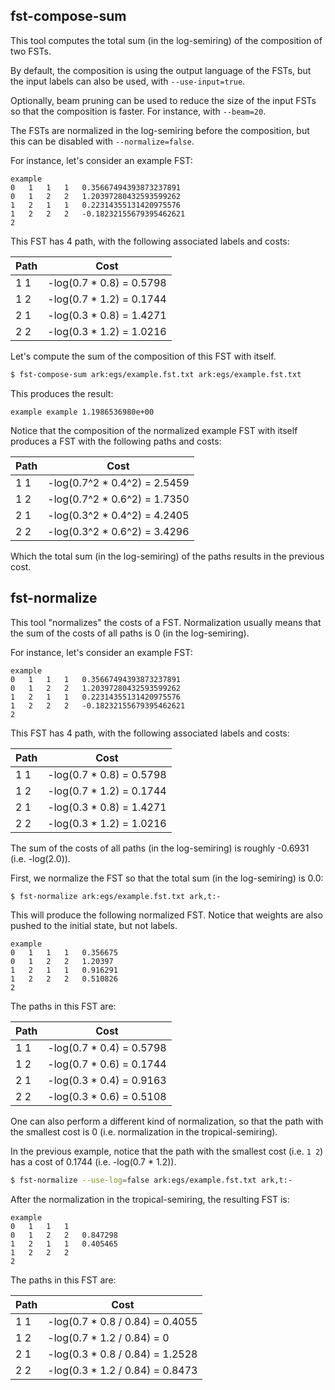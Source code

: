 ## fst-compose-sum

This tool computes the total sum (in the log-semiring) of the composition of
two FSTs.

By default, the composition is using the output language of the FSTs,
but the input labels can also be used, with `--use-input=true`.

Optionally, beam pruning can be used to reduce the size of the input FSTs so
that the composition is faster. For instance, with `--beam=20`.

The FSTs are normalized in the log-semiring before the composition, but this
can be disabled with `--normalize=false`.

For instance, let's consider an example FST:

```
example
0   1   1   1   0.35667494393873237891
0   1   2   2   1.20397280432593599262
1   2   1   1   0.22314355131420975576
1   2   2   2   -0.18232155679395462621
2
```

This FST has 4 path, with the following associated labels and costs:

| Path | Cost                         |
|------|------------------------------|
| 1 1  | -log(0.7 * 0.8) = 0.5798     |
| 1 2  | -log(0.7 * 1.2) = 0.1744     |
| 2 1  | -log(0.3 * 0.8) = 1.4271     |
| 2 2  | -log(0.3 * 1.2) = 1.0216     |

Let's compute the sum of the composition of this FST with itself.

```bash
$ fst-compose-sum ark:egs/example.fst.txt ark:egs/example.fst.txt
```

This produces the result:

```
example example 1.1986536980e+00
```

Notice that the composition of the normalized example FST with itself produces
a FST with the following paths and costs:

| Path | Cost                         |
|------|------------------------------|
| 1 1  | -log(0.7^2 * 0.4^2) = 2.5459 |
| 1 2  | -log(0.7^2 * 0.6^2) = 1.7350 |
| 2 1  | -log(0.3^2 * 0.4^2) = 4.2405 |
| 2 2  | -log(0.3^2 * 0.6^2) = 3.4296 |

Which the total sum (in the log-semiring) of the paths results in the previous
cost.


## fst-normalize

This tool "normalizes" the costs of a FST. Normalization usually means that
the sum of the costs of all paths is 0 (in the log-semiring).

For instance, let's consider an example FST:

```
example
0   1   1   1   0.35667494393873237891
0   1   2   2   1.20397280432593599262
1   2   1   1   0.22314355131420975576
1   2   2   2   -0.18232155679395462621
2
```

This FST has 4 path, with the following associated labels and costs:

| Path | Cost                         |
|------|------------------------------|
| 1 1  | -log(0.7 * 0.8) = 0.5798     |
| 1 2  | -log(0.7 * 1.2) = 0.1744     |
| 2 1  | -log(0.3 * 0.8) = 1.4271     |
| 2 2  | -log(0.3 * 1.2) = 1.0216     |

The sum of the costs of all paths (in the log-semiring) is roughly -0.6931
(i.e. -log(2.0)).


First, we normalize the FST so that the total sum (in the log-semiring) is 0.0:

```bash
$ fst-normalize ark:egs/example.fst.txt ark,t:-
```

This will produce the following normalized FST. Notice that weights are also
pushed to the initial state, but not labels.

```
example
0	1	1	1	0.356675
0	1	2	2	1.20397
1	2	1	1	0.916291
1	2	2	2	0.510826
2
```

The paths in this FST are:

| Path | Cost                       |
|------|----------------------------|
| 1 1  | -log(0.7 * 0.4) = 0.5798   |
| 1 2  | -log(0.7 * 0.6) = 0.1744   |
| 2 1  | -log(0.3 * 0.4) = 0.9163   |
| 2 2  | -log(0.3 * 0.6) = 0.5108   |


One can also perform a different kind of normalization, so that the path with
the smallest cost is 0 (i.e. normalization in the tropical-semiring).

In the previous example, notice that the path with the smallest cost
(i.e. `1 2`) has a cost of 0.1744 (i.e. -log(0.7 * 1.2)).

```bash
$ fst-normalize --use-log=false ark:egs/example.fst.txt ark,t:-
```

After the normalization in the tropical-semiring, the resulting FST is:

```
example
0	1	1	1
0	1	2	2	0.847298
1	2	1	1	0.405465
1	2	2	2
2
```

The paths in this FST are:

| Path | Cost                            |
|------|---------------------------------|
| 1 1  | -log(0.7 * 0.8 / 0.84) = 0.4055 |
| 1 2  | -log(0.7 * 1.2 / 0.84) = 0      |
| 2 1  | -log(0.3 * 0.8 / 0.84) = 1.2528 |
| 2 2  | -log(0.3 * 1.2 / 0.84) = 0.8473 |
